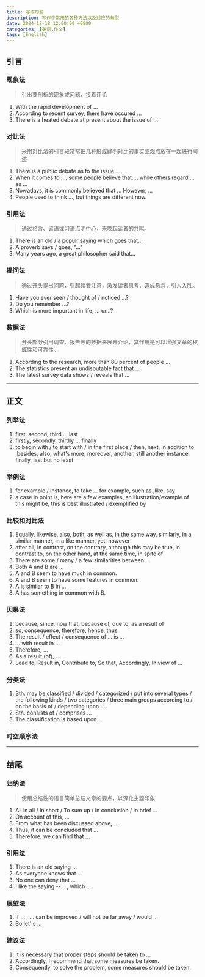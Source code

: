 ```yaml
---
title: 写作句型
description: 写作中常用的各种方法以及对应的句型
date: 2024-12-18 12:00:00 +0800
categories: [英语,作文]
tags: [English]
---
```


## 引言
### 现象法
> 引出要剖析的现象或问题，接着评论
>

1. With the rapid development of ...
2. According to recent survey, there have occured ...
3. There is a heated debate at present about the issue of ...

### 对比法
> 采用对比法的引言段常常把几种形成鲜明对比的事实或观点放在一起进行阐述
>

1. There is a public debate as to the issue ...
2. When it comes to ..., some people believe that..., while others regard ... as ...
3. Nowadays, it is commonly believed that ... However, ...
4. People used to think ..., but things are different now.

### 引用法
> 通过格言、谚语或习语点明中心，来唤起读者的共鸣。
>

1. There is an old / a populr saying which goes that...
2. A proverb says / goes, "..."
3. Many years ago, a great philosopher said that...

### 提问法
> 通过开头提出问题，引起读者注意，激发读者思考，造成悬念，引人入胜。
>

1. Have you ever seen / thought of / noticed ...?
2. Do you remember ...?
3. Which is more important in life,  ... or...?

### 数据法
> 开头部分引用调查、报告等的数据来展开介绍，其作用是可以增强文章的权威性和可靠性。
>

1. According to the research, more than 80 percent of people ...
2. The statistics present an undisputable fact that ...
3. The latest survey data shows / reveals that ...

---

## 正文
### 列举法
1. first, second, third … last
2. firstly, secondly, thirdly … finally
3. to begin with / to start with / in the first place / then, next, in addition to ,besides, also, what's more, moreover, another, still another instance, finally, last but no least

### 举例法
1. for example / instance, to take ... for example, such as ,like, say
2. a case in point is, here are a few examples, an illustration/example of this might be, this is best illustrated  / exemplified by

### 比较和对比法
1. Equally, likewise, also, both, as well as, in the same way, similarly, in a similar manner, in a like manner, yet, however
2. after all, in contrast, on the contrary, although this may be true, in contrast to, on the other hand, at the same time, in spite of
3. There are some / many / a few similarities between ...
4. Both A and B are ...
5. A and B seem to have much in common.
6. A and B seem to have some features in common.
7. A is similar to B in ...
8. A has something in common with B.

### 因果法
1. because, since, now that, because of, due to, as a result of
2. so, consequence, therefore, hence, thus
3. The result / effect / consequence of ... is ...
4. ... with result in ...
5. Therefore, ...
6. As a result (of), ...
7. Lead to, Result in, Contribute to, So that, Accordingly, In view of ...

### 分类法
1. Sth. may be classified / divided / categorized / put into several types / the following kinds / two categories / three main groups according to / on the basis of / depending upon ...
2. Sth. consists of / comprises ...
3. The classification is based upon ... 

### 时空顺序法

---

## 结尾
### 归纳法
> 使用总结性的语言简单总结文章的要点，以深化主题印象
>

1. All in all / In short / To sum up / In conclusion / In brief ...
2. On account of this, ...
3. From what has been discussed above, ...
4. Thus, it can be concluded that ...
5. Therefore, we can find that ...

### 引用法
1. There is an old saying ...
2. As everyone knows that ...
3. No one can deny that ...
4. I like the saying --... , which ...

### 展望法
1. If ... , ... can be improved / will not be far away / would ...
2. So let' s ...

### 建议法
1. It is necessary that proper steps should be taken to ...
2. Accordingly, I recommend that some measures be taken.
3. Consequently, to solve the problem, some measures should be taken.

